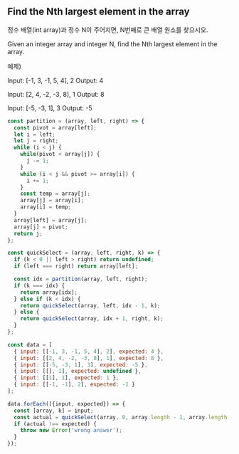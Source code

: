 ## Find the Nth largest element in the array
정수 배열(int array)과 정수 N이 주어지면, N번째로 큰 배열 원소를 찾으시오.

Given an integer array and integer N, find the Nth largest element in the array.

예제)

Input: [-1, 3, -1, 5, 4], 2
Output: 4

Input: [2, 4, -2, -3, 8], 1
Output: 8

Input: [-5, -3, 1], 3
Output: -5

``` javascript
const partition = (array, left, right) => {
  const pivot = array[left];
  let i = left;
  let j = right;
  while (i < j) {
    while(pivot < array[j]) {
      j -= 1;
    }
    while (i < j && pivot >= array[i]) {
      i += 1;
    }
    const temp = array[j];
    array[j] = array[i];
    array[i] = temp;
  }
  array[left] = array[j];
  array[j] = pivot;
  return j;
};

const quickSelect = (array, left, right, k) => {
  if (k < 0 || left > right) return undefined;
  if (left === right) return array[left];

  const idx = partition(array, left, right);
  if (k === idx) {
    return array[idx];
  } else if (k < idx) {
    return quickSelect(array, left, idx - 1, k);
  } else {
    return quickSelect(array, idx + 1, right, k);
  }
};

const data = [
  { input: [[-1, 3, -1, 5, 4], 2], expected: 4 },
  { input: [[2, 4, -2, -3, 8], 1], expected: 8 },
  { input: [[-5, -3, 1], 3], expected: -5 },
  { input: [[], 1], expected: undefined },
  { input: [[1], 1], expected: 1 },
  { input: [[-1, -1], 2], expected: -1 }
];

data.forEach(({input, expected}) => {
  const [array, k] = input;
  const actual = quickSelect(array, 0, array.length - 1, array.length - k);
  if (actual !== expected) {
    throw new Error('wrong answer');
  }
});
```